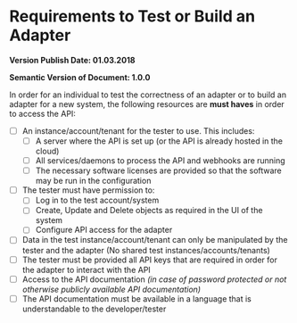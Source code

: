 # Requirements to Test or Build an Adapter
**Version Publish Date: 01.03.2018**

**Semantic Version of Document: 1.0.0**

In order for an individual to test the correctness of an adapter or to build an
adapter for a new system, the following resources are **must haves** in order to
access the API:

- [ ] An instance/account/tenant for the tester to use.  This includes:
  - [ ] A server where the API is set up (or the API is already hosted in the cloud)
  - [ ] All services/daemons to process the API and webhooks are running
  - [ ] The necessary software licenses are provided so that the software may be
  run in the configuration
- [ ] The tester must have permission to:
  - [ ] Log in to the test account/system
  - [ ] Create, Update and Delete objects as required in the UI of the system
  - [ ] Configure API access for the adapter
- [ ] Data in the test instance/account/tenant can only be manipulated by the tester and the adapter (No shared test instances/accounts/tenants)
- [ ] The tester must be provided all API keys that are required in order for the adapter to interact with the API
- [ ] Access to the API documentation *(in case of password protected or not otherwise publicly available API documentation)*
- [ ] The API documentation must be available in a language that is understandable to the developer/tester
